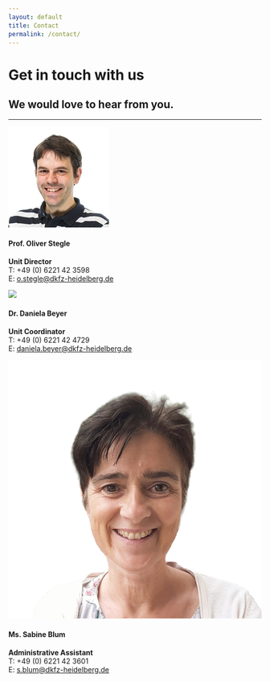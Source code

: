```yaml
---
layout: default
title: Contact
permalink: /contact/
---
```


**Get in touch with us**
========================

## We would love to hear from you.

<hr>

<div class="row text-center">
    <div class="col-md-4">
        <div class="contact-photo w-100"><img src="/assets/img/os.png"></div>
        <p><h4>Prof. Oliver Stegle</h4><b>Unit Director</b><br><span class="small-contact">T: +49 (0) 6221 42 3598<br>E: <a href="mailto:o.stegle@dkfz-heidelberg.de">o.stegle@dkfz-heidelberg.de</a></span></p>
    </div>
    <div class="col-md-4">
        <div class="contact-photo w-100"><img src="/assets/img/daniela.jpg"></div>
        <p><h4>Dr. Daniela Beyer</h4><b>Unit Coordinator</b><br><span class="small-contact">T: +49 (0) 6221 42 4729<br>E: <a href="mailto:daniela.beyer@dkfz-heidelberg.de">daniela.beyer@dkfz-heidelberg.de</a></span></p>
    </div>
    <div class="col-md-4">
        <div class="contact-photo w-100"><img src="/assets/img/sabine.jpg"></div>
        <p><h4>Ms. Sabine Blum</h4><b>Administrative Assistant</b><br><span class="small-contact">T: +49 (0) 6221 42 3601<br>E: <a href="mailto:s.blum@dkfz-heidelberg.de">s.blum@dkfz-heidelberg.de</a></span></p>
    </div>
</div>
